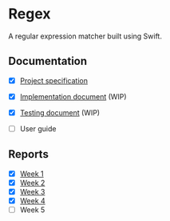 # Regex

A regular expression matcher built using Swift.


## Documentation

- [x] [Project specification](Docs/SPECIFICATION.md)
- [x] [Implementation document](Docs/IMPLEMENTATION.md) (WIP)
- [x] [Testing document](Docs/TESTING.md) (WIP)
- [ ] User guide


## Reports

- [x] [Week 1](Docs/Reports/1.md)
- [x] [Week 2](Docs/Reports/2.md)
- [x] [Week 3](Docs/Reports/3.md)
- [x] [Week 4](Docs/Reports/4.md)
- [ ] Week 5

